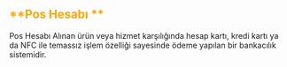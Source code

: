 <h2>
<span style="color: orange;">
 **Pos Hesabı **
</span>
</h2>
Pos Hesabı Alınan ürün veya hizmet karşılığında hesap kartı, kredi kartı ya da 
NFC ile temassız işlem özelliği sayesinde ödeme yapılan bir bankacılık sistemidir.